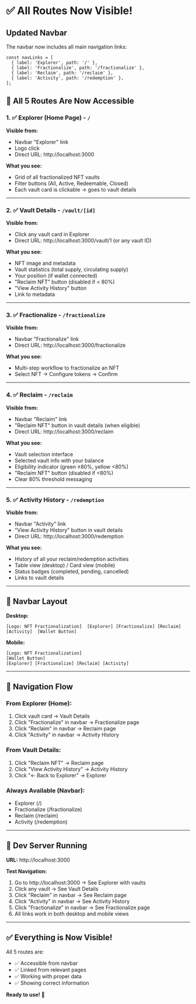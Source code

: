 # ✅ All Routes Now Visible!

## Updated Navbar

The navbar now includes all main navigation links:

```tsx
const navLinks = [
  { label: 'Explorer', path: '/' },
  { label: 'Fractionalize', path: '/fractionalize' },
  { label: 'Reclaim', path: '/reclaim' },
  { label: 'Activity', path: '/redemption' },
];
```

## 🎯 All 5 Routes Are Now Accessible

### 1. ✅ Explorer (Home Page) - `/`
**Visible from:** 
- Navbar "Explorer" link
- Logo click
- Direct URL: http://localhost:3000

**What you see:**
- Grid of all fractionalized NFT vaults
- Filter buttons (All, Active, Redeemable, Closed)
- Each vault card is clickable → goes to vault details

---

### 2. ✅ Vault Details - `/vault/[id]`
**Visible from:**
- Click any vault card in Explorer
- Direct URL: http://localhost:3000/vault/1 (or any vault ID)

**What you see:**
- NFT image and metadata
- Vault statistics (total supply, circulating supply)
- Your position (if wallet connected)
- "Reclaim NFT" button (disabled if < 80%)
- "View Activity History" button
- Link to metadata

---

### 3. ✅ Fractionalize - `/fractionalize`
**Visible from:**
- Navbar "Fractionalize" link
- Direct URL: http://localhost:3000/fractionalize

**What you see:**
- Multi-step workflow to fractionalize an NFT
- Select NFT → Configure tokens → Confirm

---

### 4. ✅ Reclaim - `/reclaim`
**Visible from:**
- Navbar "Reclaim" link
- "Reclaim NFT" button in vault details (when eligible)
- Direct URL: http://localhost:3000/reclaim

**What you see:**
- Vault selection interface
- Selected vault info with your balance
- Eligibility indicator (green ≥80%, yellow <80%)
- "Reclaim NFT" button (disabled if <80%)
- Clear 80% threshold messaging

---

### 5. ✅ Activity History - `/redemption`
**Visible from:**
- Navbar "Activity" link
- "View Activity History" button in vault details
- Direct URL: http://localhost:3000/redemption

**What you see:**
- History of all your reclaim/redemption activities
- Table view (desktop) / Card view (mobile)
- Status badges (completed, pending, cancelled)
- Links to vault details

---

## 🎨 Navbar Layout

**Desktop:**
```
[Logo: NFT Fractionalization]  [Explorer] [Fractionalize] [Reclaim] [Activity]  [Wallet Button]
```

**Mobile:**
```
[Logo: NFT Fractionalization]                                      [Wallet Button]
[Explorer] [Fractionalize] [Reclaim] [Activity]
```

---

## 🔗 Navigation Flow

### From Explorer (Home):
1. Click vault card → Vault Details
2. Click "Fractionalize" in navbar → Fractionalize page
3. Click "Reclaim" in navbar → Reclaim page
4. Click "Activity" in navbar → Activity History

### From Vault Details:
1. Click "Reclaim NFT" → Reclaim page
2. Click "View Activity History" → Activity History
3. Click "← Back to Explorer" → Explorer

### Always Available (Navbar):
- Explorer (/)
- Fractionalize (/fractionalize)
- Reclaim (/reclaim)
- Activity (/redemption)

---

## 🚀 Dev Server Running

**URL:** http://localhost:3000

**Test Navigation:**
1. Go to http://localhost:3000 → See Explorer with vaults
2. Click any vault → See Vault Details
3. Click "Reclaim" in navbar → See Reclaim page
4. Click "Activity" in navbar → See Activity History
5. Click "Fractionalize" in navbar → See Fractionalize page
6. All links work in both desktop and mobile views

---

## ✅ Everything is Now Visible!

All 5 routes are:
- ✅ Accessible from navbar
- ✅ Linked from relevant pages
- ✅ Working with proper data
- ✅ Showing correct information

**Ready to use!** 🎉
